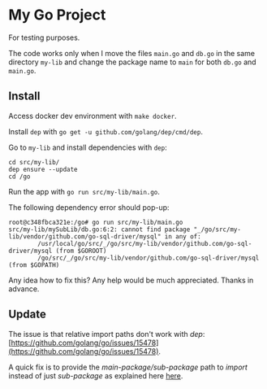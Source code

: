 My Go Project
=============

For testing purposes.

The code works only when I move the files `main.go` and `db.go` in the same directory `my-lib`
and change the package name to `main` for both `db.go` and `main.go`.

Install
-------

Access docker dev environment with `make docker`.

Install `dep` with `go get -u github.com/golang/dep/cmd/dep`.

Go to `my-lib` and install dependencies with `dep`:

    cd src/my-lib/
    dep ensure --update
    cd /go

Run the app with `go run src/my-lib/main.go`.

The following dependency error should pop-up:

    root@c348fbca321e:/go# go run src/my-lib/main.go
    src/my-lib/mySubLib/db.go:6:2: cannot find package "_/go/src/my-lib/vendor/github.com/go-sql-driver/mysql" in any of:
            /usr/local/go/src/_/go/src/my-lib/vendor/github.com/go-sql-driver/mysql (from $GOROOT)
            /go/src/_/go/src/my-lib/vendor/github.com/go-sql-driver/mysql (from $GOPATH)

Any idea how to fix this? Any help would be much appreciated. Thanks in advance.

Update
------

The issue is that relative import paths don't work with *dep*: [https://github.com/golang/go/issues/15478](https://github.com/golang/go/issues/15478).

A quick fix is to provide the *main-package/sub-package* path to *import* instead of just *sub-package* as explained here [here](https://github.com/golang/go/issues/15478#issuecomment-215424925).
